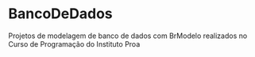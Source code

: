 # BancoDeDados
Projetos de modelagem de banco de dados com BrModelo realizados no Curso de Programação do Instituto Proa
